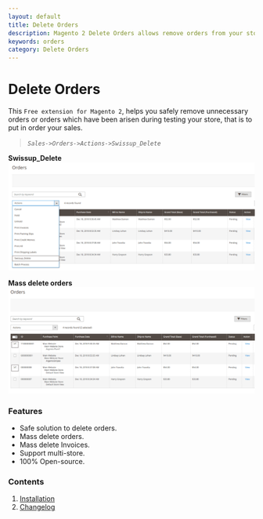 ```yaml
---
layout: default
title: Delete Orders
description: Magento 2 Delete Orders allows remove orders from your store
keywords: orders
category: Delete Orders
---
```


# Delete Orders

This `Free extension for Magento 2`, helps you safely remove unnecessary orders or orders which have
been arisen during testing your store, that is to put in order your sales.
>*`Sales->Orders->Actions->Swissup_Delete`*

**Swissup_Delete**
![Mass Action (Sales->Orders->)](/images/m2/delete-orders/admin/swissup-delete.png)

**Mass delete orders**
![Mass delete orders](/images/m2/delete-orders/admin/mass-table.png)


### Features

-  Safe solution to delete orders.
-  Mass delete orders.
-  Mass delete Invoices.
-  Support multi-store.
-  100% Open-source.

### Contents

1. [Installation](installation/)
2. [Changelog](changelog/)
